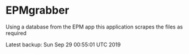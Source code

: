 # EPMgrabber
Using a database from the EPM app this application scrapes the files as required


Latest backup: Sun Sep 29 00:55:01 UTC 2019
